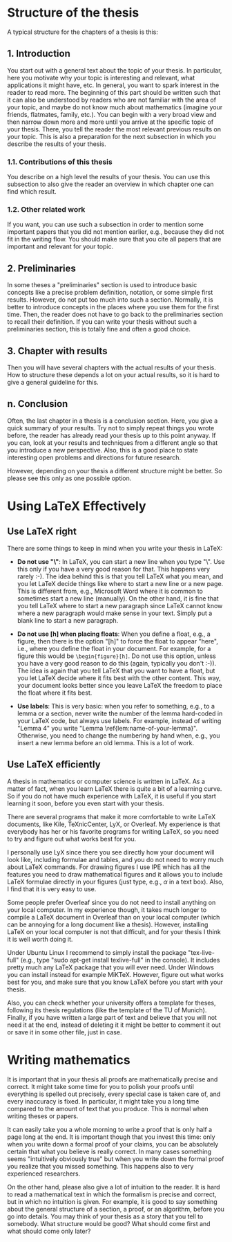 # Structure of the thesis

A typical structure for the chapters of a thesis is this:

## 1. Introduction

You start out with a general text about the topic of your thesis. In particular, here you motivate why your topic is interesting and relevant, what applications it might have, etc. In general, you want to spark interest in the reader to read more. The beginning of this part should be written such that it can also be understood by readers who are not familiar with the area of your topic, and maybe do not know much about mathematics (imagine your friends, flatmates, family, etc.). You can begin with a very broad view and then narrow down more and more until you arrive at the specific topic of your thesis. There, you tell the reader the most relevant previous results on your topic. This is also a preparation for the next subsection in which you describe the results of your thesis.

### 1.1. Contributions of this thesis

You describe on a high level the results of your thesis. You can use this subsection to also give the reader an overview in which chapter one can find which result.

### 1.2. Other related work

If you want, you can use such a subsection in order to mention some important papers that you did not mention earlier, e.g., because they did not fit in the writing flow. You should make sure that you cite all papers that are important and relevant for your topic.

## 2. Preliminaries

In some theses a "preliminaries" section is used to introduce basic concepts like a precise problem definition, notation, or some simple first results. However, do not put too much into such a section. Normally, it is better to introduce concepts in the places where you use them for the first time. Then, the reader does not have to go back to the preliminaries section to recall their definition. If you can write your thesis without such a preliminaries section, this is totally fine and often a good choice.

## 3. Chapter with results

Then you will have several chapters with the actual results of your thesis. How to structure these depends a lot on your actual results, so it is hard to give a general guideline for this.

## n. Conclusion

Often, the last chapter in a thesis is a conclusion section. Here, you give a quick summary of your results. Try not to simply repeat things you wrote before, the reader has already read your thesis up to this point anyway. If you can, look at your results and techniques from a different angle so that you introduce a new perspective. Also, this is a good place to state interesting open problems and directions for future research.

However, depending on your thesis a different structure might be better. So please see this only as one possible option.

# Using LaTeX Effectively

## Use LaTeX right

There are some things to keep in mind when you write your thesis in LaTeX:

- **Do not use "\\"**: In LaTeX, you can start a new line when you type "\\". Use this only if you have a very good reason for that. This happens very rarely :-). The idea behind this is that you tell LaTeX what you mean, and you let LaTeX decide things like where to start a new line or a new page. This is different from, e.g., Microsoft Word where it is common to sometimes start a new line (manually). On the other hand, it is fine that you tell LaTeX where to start a new paragraph since LaTeX cannot know where a new paragraph would make sense in your text. Simply put a blank line to start a new paragraph.

- **Do not use [h] when placing floats**: When you define a float, e.g., a figure, then there is the option "[h]" to force the float to appear "here", i.e., where you define the float in your document. For example, for a figure this would be `\begin{figure}[h]`. Do not use this option, unless you have a very good reason to do this (again, typically you don't :-)). The idea is again that you tell LaTeX that you want to have a float, but you let LaTeX decide where it fits best with the other content. This way, your document looks better since you leave LaTeX the freedom to place the float where it fits best.

- **Use labels**: This is very basic: when you refer to something, e.g., to a lemma or a section, never write the number of the lemma hard-coded in your LaTeX code, but always use labels. For example, instead of writing "Lemma 4" you write "Lemma \ref{lem:name-of-your-lemma}". Otherwise, you need to change the numbering by hand when, e.g., you insert a new lemma before an old lemma. This is a lot of work.

## Use LaTeX efficiently

A thesis in mathematics or computer science is written in LaTeX. As a matter of fact, when you learn LaTeX there is quite a bit of a learning curve. So if you do not have much experience with LaTeX, it is useful if you start learning it soon, before you even start with your thesis. 

There are several programs that make it more comfortable to write LaTeX documents, like Kile, TeXnicCenter, LyX, or Overleaf. My experience is that everybody has her or his favorite programs for writing LaTeX, so you need to try and figure out what works best for you. 

I personally use LyX since there you see directly how your document will look like, including formulae and tables, and you do not need to worry much about LaTeX commands. For drawing figures I use IPE which has all the features you need to draw mathematical figures and it allows you to include LaTeX formulae directly in your figures (just type, e.g., $\alpha$ in a text box). Also, I find that it is very easy to use. 

Some people prefer Overleaf since you do not need to install anything on your local computer. In my experience though, it takes much longer to compile a LaTeX document in Overleaf than on your local computer (which can be annoying for a long document like a thesis). However, installing LaTeX on your local computer is not that difficult, and for your thesis I think it is well worth doing it. 

Under Ubuntu Linux I recommend to simply install the package "tex-live-full" (e.g., type "sudo apt-get install texlive-full" in the console). It includes pretty much any LaTeX package that you will ever need. Under Windows you can install instead for example MiKTeX. However, figure out what works best for you, and make sure that you know LaTeX before you start with your thesis.

Also, you can check whether your university offers a template for theses, following its thesis regulations (like the template of the TU of Munich). Finally, if you have written a large part of text and believe that you will not need it at the end, instead of deleting it it might be better to comment it out or save it in some other file, just in case.

# Writing mathematics

It is important that in your thesis all proofs are mathematically precise and correct. It might take some time for you to polish your proofs until everything is spelled out precisely, every special case is taken care of, and every inaccuracy is fixed. In particular, it might take you a long time compared to the amount of text that you produce. This is normal when writing theses or papers. 

It can easily take you a whole morning to write a proof that is only half a page long at the end. It is important though that you invest this time: only when you write down a formal proof of your claims, you can be absolutely certain that what you believe is really correct. In many cases something seems "intuitively obviously true" but when you write down the formal proof you realize that you missed something. This happens also to very experienced researchers. 

On the other hand, please also give a lot of intuition to the reader. It is hard to read a mathematical text in which the formalism is precise and correct, but in which no intuition is given. For example, it is good to say something about the general structure of a section, a proof, or an algorithm, before you go into details. You may think of your thesis as a story that you tell to somebody. What structure would be good? What should come first and what should come only later?